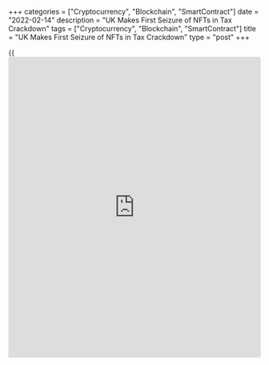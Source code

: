 +++
categories = ["Cryptocurrency", "Blockchain", "SmartContract"]
date = "2022-02-14"
description = "UK Makes First Seizure of NFTs in Tax Crackdown"
tags = ["Cryptocurrency", "Blockchain", "SmartContract"]
title = "UK Makes First Seizure of NFTs in Tax Crackdown"
type = "post"
+++

{{<iframe id="large-banner" src="https://www.bounty.group/#slide=7.0" width="100%" height="600" scrolling="no" style="border: 0px solid rgb(216, 221, 230); border-radius: 3px;">}}

LONDON, Feb 14 (Reuters) - British tax authorities said on Monday they
had made their first seizure of non-fungible tokens in a crackdown on
suspected criminal activity to hide money.

Her Majesty's Revenue & Customs seized three NFTs after investigating an
attempt to de[fraud](https://www.letsplayfx.com/blog/cryptocurrency-fraud/) the public coffers of 1.4 million pounds ($1.9
million).

Around 5,000 pounds worth of other crypto assets were also seized.

The probe also led to the arrest of three people for alleged value added
tax repayment [fraud](https://www.letsplayfx.com/blog/cryptocurrency-fraud/) involving 250 fake companies.

Nick Sharp, deputy director economic crime at HMRC, said the seizures of
the NFTs, which had not yet been valued, served as a warning to anyone
who thought they could use crypto assets to hide money.

"We constantly adapt to new technology to ensure we keep pace with how
criminals and evaders look to conceal their assets," he said in a
statement.

NFTs are a from of crypto asset that uses [blockchain](https://www.letsplayfx.com/blog/trade-forex-with-bitcoin/) to record the
ownership status of digital files such as images, videos and even items
within online games.

_($1 = 0.7404 pounds)_

_Writing by William Schomberg; Editing by Kate Holton_

_Source:[Reuters][1]_

   1. /geturl/index/ebb313ada14975822fefb8d9070ad4395fd05ec5/